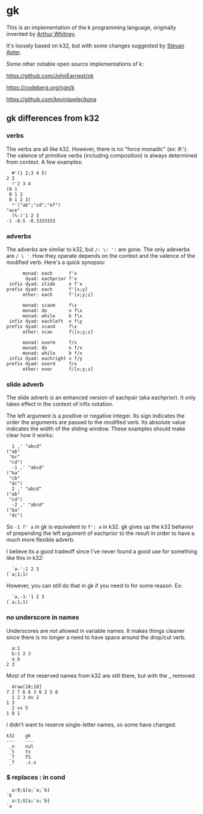 # gk

This is an implementation of the k programming language, originally invented by [Arthur Whitney](https://en.wikipedia.org/wiki/Arthur_Whitney_(computer_scientist)).

It's loosely based on k32, but with some changes suggested by [Stevan Apter](https://nsl.com/).

Some other notable open source implementations of k:

https://github.com/JohnEarnest/ok

https://codeberg.org/ngn/k

https://github.com/kevinlawler/kona

## gk differences from k32

### verbs
The verbs are all like k32. However, there is no "force monadic" (ex: #:'). The valence of primitive verbs (including composition) is always determined from context. A few examples:
```
  #'(1 2;3 4 5)
2 3
  !'2 3 4
(0 1
 0 1 2
 0 1 2 3)
  *'("ab";"cd";"ef")
"ace"
  (%-)'1 2 3
-1 -0.5 -0.3333333
```
### adverbs
The adverbs are similar to k32, but `/: \: ':` are gone. The only adeverbs are `/ \ '`. How they operate depends on the context and the valence of the modified verb. Here's a quick synopsis:
```
      monad: each      f'x
       dyad: eachprior f'x
 infix dyad: slide     n f'x
prefix dyad: each      f'[x;y]
      other: each      f'[x;y;z]

      monad: scanm     f\x
      monad: do        n f\x
      monad: while     b f\x
 infix dyad: eachleft  x f\y
prefix dyad: scand     f\x
      other: scan      f\[x;y;z]

      monad: overm     f/x
      monad: do        n f/x
      monad: while     b f/x
 infix dyad: eachright x f/y
prefix dyad: overd     f/x
      other: over      f/[x;y;z]
```

### slide adverb
The slide adverb is an enhanced version of eachpair (aka eachprior). It only takes effect in the context of infix notation.

The left argument is a positive or negative integer. Its sign indicates the order the arguments are passed to the modified verb. Its absolute value indicates the width of the sliding window. These examples should make clear how it works:
```
  1 ,' "abcd"
("ab"
 "bc"
 "cd")
  -1 ,' "abcd"
("ba"
 "cb"
 "dc")
  2 ,' "abcd"
("ab"
 "cd")
  -2 ,' "abcd"
("ba"
 "dc")
```
So `-1 f' a` in gk is equivalent to `f': a` in k32. gk gives up the k32 behavior of prepending the left argument of eachprior to the result in order to have a much more flexible adverb.

I believe its a good tradeoff since I've never found a good use for something like this in k32:
```
  `a-':1 2 3
(`a;1;1)
```
However, you can still do that in gk if you need to for some reason. Ex:
```
  `a,-1-'1 2 3
(`a;1;1)
```

### no underscore in names
Underscores are not allowed in variable names. It makes things cleaner since there is no longer a need to have space around the drop/cut verb.
```
  a:1
  b:1 2 3
  a_b
2 3
```
Most of the reserved names from k32 are still there, but with the _ removed.
```
  draw[10;10]
7 2 7 6 6 3 6 2 5 8
  1 2 3 dv 2
1 3
  2 vs 5
1 0 1
```
I didn't want to reserve single-letter names, so some have changed.
```
k32    gk
---    ---
 _n    nul
 _t    ts
 _T    TS
 _f    .z.s
```

### $ replaces : in cond
```
  a:0;$[a;`a;`b]
`b
  a:1;$[a;`a;`b]
`a
```
